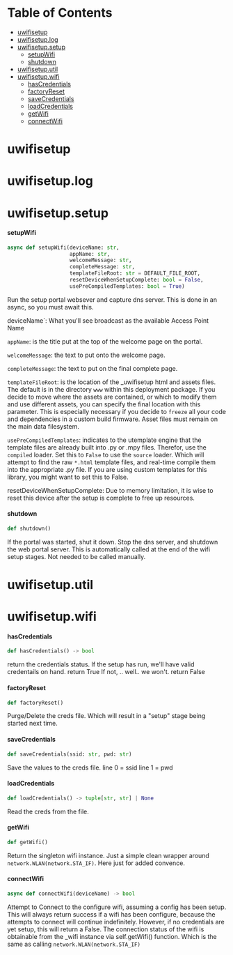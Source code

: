 # Table of Contents

* [uwifisetup](#uwifisetup)
* [uwifisetup.log](#uwifisetup.log)
* [uwifisetup.setup](#uwifisetup.setup)
  * [setupWifi](#uwifisetup.setup.setupWifi)
  * [shutdown](#uwifisetup.setup.shutdown)
* [uwifisetup.util](#uwifisetup.util)
* [uwifisetup.wifi](#uwifisetup.wifi)
  * [hasCredentials](#uwifisetup.wifi.hasCredentials)
  * [factoryReset](#uwifisetup.wifi.factoryReset)
  * [saveCredentials](#uwifisetup.wifi.saveCredentials)
  * [loadCredentials](#uwifisetup.wifi.loadCredentials)
  * [getWifi](#uwifisetup.wifi.getWifi)
  * [connectWifi](#uwifisetup.wifi.connectWifi)

<a id="uwifisetup"></a>

# uwifisetup

<a id="uwifisetup.log"></a>

# uwifisetup.log

<a id="uwifisetup.setup"></a>

# uwifisetup.setup

<a id="uwifisetup.setup.setupWifi"></a>

#### setupWifi

```python
async def setupWifi(deviceName: str,
                    appName: str,
                    welcomeMessage: str,
                    completeMessage: str,
                    templateFileRoot: str = DEFAULT_FILE_ROOT,
                    resetDeviceWhenSetupComplete: bool = False,
                    usePreCompiledTemplates: bool = True)
```

Run the setup portal websever and capture dns server.
This is done in an async, so you must await this.

deviceName`: What  you'll see broadcast as the available Access Point Name

`appName`: is the title put at the top of the welcome page on the portal.

`welcomeMessage`: the text to put onto the welcome page.

`completeMessage`: the text to put on the final complete page.

`templateFileRoot`: is the location of the _uwifisetup html and assets files. The default is in the directory `www` within this deployment package.
    If you decide to move where the assets are contained, or which to modify them and use different assets, you can specify the final location with this
    parameter. This is especially necessary if you decide to `freeze` all your code and dependencies in a custom build firmware. Asset files must remain
    on the main data filesystem.

`usePreCompiledTemplates`: indicates to the utemplate engine that the template files are already built into .py or .mpy files.  Therefor, use the
    `compiled` loader.  Set this to `False` to use the `source` loader. Which will attempt to find the raw `*.html` template files, and real-time compile
    them into the appropriate .py file.  If you are using custom templates for this library, you might want to set this to False.

resetDeviceWhenSetupComplete: Due to memory limitation, it is wise to reset this device after the setup is complete to free up resources.

<a id="uwifisetup.setup.shutdown"></a>

#### shutdown

```python
def shutdown()
```

If the portal was started, shut it down.
Stop the dns server, and shutdown the web portal server.
This is automatically called at the end of the wifi setup
stages. Not needed to be called manually.

<a id="uwifisetup.util"></a>

# uwifisetup.util

<a id="uwifisetup.wifi"></a>

# uwifisetup.wifi

<a id="uwifisetup.wifi.hasCredentials"></a>

#### hasCredentials

```python
def hasCredentials() -> bool
```

return the credentials status. If the setup has run,
we'll have valid credentails on hand.  return True
If not, .. well.. we won't. return False

<a id="uwifisetup.wifi.factoryReset"></a>

#### factoryReset

```python
def factoryReset()
```

Purge/Delete the creds file. Which will
result in a "setup" stage being started next time.

<a id="uwifisetup.wifi.saveCredentials"></a>

#### saveCredentials

```python
def saveCredentials(ssid: str, pwd: str)
```

Save the values to the creds file.
line 0 = ssid
line 1 = pwd

<a id="uwifisetup.wifi.loadCredentials"></a>

#### loadCredentials

```python
def loadCredentials() -> tuple[str, str] | None
```

Read the creds from the file.

<a id="uwifisetup.wifi.getWifi"></a>

#### getWifi

```python
def getWifi()
```

Return the singleton wifi instance.
Just a simple clean wrapper around
`network.WLAN(network.STA_IF)`.
Here just for added convence.

<a id="uwifisetup.wifi.connectWifi"></a>

#### connectWifi

```python
async def connectWifi(deviceName) -> bool
```

Attempt to Connect to the configure wifi, assuming a config has been
setup. This will always return success if a wifi has been configure, because
the attempts to connect will continue indefinitely.
However, if no credentials are yet setup, this will return a False.
The connection status of the wifi is obtainable from the _wifi
instance via self.getWifi() function.  Which is the same as calling `network.WLAN(network.STA_IF)`

